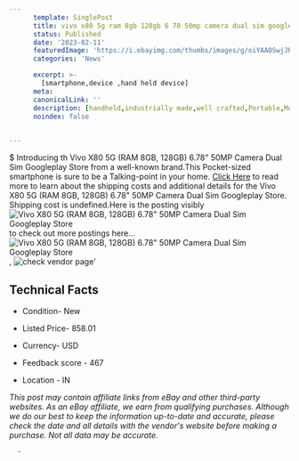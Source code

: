 ```yaml
---
      template: SinglePost
      title: vivo x80 5g ram 8gb 128gb 6 78 50mp camera dual sim googleplay store
      status: Published
      date: '2023-02-11'
      featuredImage: 'https://i.ebayimg.com/thumbs/images/g/oiYAAOSwjJRi~fsr/s-l225.jpg'
      categories: 'News'

      excerpt: >-
        [smartphone,device ,hand held device]
      meta:
      canonicalLink: ''
      description: [handheld,industrially made,well crafted,Portable,Mobile,Compact,Convenient,Lightweight,Maneuverable,Man-portable,Miniature,Carriable,Hand-held,Light,Holdable,Transportable,Mobile device,Pocket-sized,On-the-go,Wireless,Cordless,Compact size,Convenient size, smartphone,device ,hand held device]
      noindex: false
      

---
```

$
      Introducing th Vivo X80 5G (RAM 8GB, 128GB) 6.78" 50MP Camera Dual Sim Googleplay Store from a well-known brand.This Pocket-sized smartphone is sure to be a Talking-point in your home. [Click Here](https://www.ebay.com/itm/314112103244?hash=item49228a534c%3Ag%3AoiYAAOSwjJRi%7Efsr&mkevt=1&mkcid=1&mkrid=711-53200-19255-0&campid=%253CePNCampaignId%253E&customid=%253CreferenceId%253E&toolid=10049) to read more to learn about the shipping costs and additional details for the Vivo X80 5G (RAM 8GB, 128GB) 6.78" 50MP Camera Dual Sim Googleplay Store. Shipping cost is undefined.Here is the posting visibly ![Vivo X80 5G (RAM 8GB, 128GB) 6.78" 50MP Camera Dual Sim Googleplay Store](https://i.ebayimg.com/thumbs/images/g/oiYAAOSwjJRi~fsr/s-l225.jpg) to check out more postings here... ![Vivo X80 5G (RAM 8GB, 128GB) 6.78" 50MP Camera Dual Sim Googleplay Store](https://i.ebayimg.com/images/g/oiYAAOSwjJRi~fsr/s-l500.jpg), ![check vendor page](https://origin-galleryplus.ebayimg.com/ws/web/314112103244_2_0_1/225x225.jpg,https://origin-galleryplus.ebayimg.com/ws/web/314112103244_3_0_1/225x225.jpg,https://origin-galleryplus.ebayimg.com/ws/web/314112103244_4_0_1/225x225.jpg,https://origin-galleryplus.ebayimg.com/ws/web/314112103244_5_0_1/225x225.jpg,https://origin-galleryplus.ebayimg.com/ws/web/314112103244_6_0_1/225x225.jpg,https://origin-galleryplus.ebayimg.com/ws/web/314112103244_7_0_1/225x225.jpg,https://origin-galleryplus.ebayimg.com/ws/web/314112103244_8_0_1/225x225.jpg)'

      

 ## Technical Facts 



     
      

 - Condition- New 


      

 - Listed Price- 858.01 


      

 - Currency- USD 


      

 - Feedback score - 467 


      

 - Location - IN 


      
      

 *_This post may contain affiliate links from eBay and other third-party websites. As an eBay affiliate, we earn from qualifying purchases. Although we do our best to keep the information up-to-date and accurate, please check the date and all details with the vendor's website before making a purchase. Not all data may be accurate._*




      -
